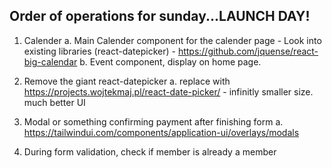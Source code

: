 ## Order of operations for sunday...LAUNCH DAY!

1. Calender
    a. Main Calender component for the calender page
        - Look into existing libraries (react-datepicker)
        - https://github.com/jquense/react-big-calendar
    b. Event component, display on home page.

2. Remove the giant react-datepicker
    a. replace with https://projects.wojtekmaj.pl/react-date-picker/
        - infinitly smaller size. much better UI

3. Modal or something confirming payment after finishing form
    a. https://tailwindui.com/components/application-ui/overlays/modals

4. During form validation, check if member is already a member
